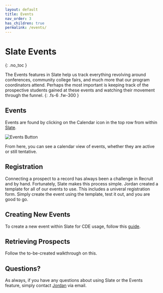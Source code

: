 ```yaml
---
layout: default
title: Events
nav_order: 3
has_children: true
permalink: /events/
---
```


# Slate Events
{: .no_toc }

The Events features in Slate help us track everything revolving around conferences, community college fairs, and much more that our program coordinators attend.  Perhaps the most important is keeping track of the prospective students gained at these events and watching their movement through the funnel. 
{: .fs-6 .fw-300 }

## Events
Events are found by clicking on the Calendar icon in the top row from within [Slate](https://goto.msstate.edu/manage).

![Events Button]({{site.url}}{{site.baseurl}}/assets/images/events/events_nav.png)

From here, you can see a calendar view of events, whether they are active or still tentative.

## Registration
Connecting a prospect to a record has always been a challenge in Recruit and by hand.  Fortunately, Slate makes this process simple. Jordan created a template for all of our events to use. This includes a univeral registration form.  Simply create the event using the template, test it out, and you are good to go.

## Creating New Events
To create a new event within Slate for CDE usage, follow this [guide](/docs/events/new-event).

## Retrieving Prospects
Follow the to-be-created walkthrough on this.

## Questions?
As always, if you have any questions about using Slate or the Events feature, simply contact [Jordan](mailto:jordan.scruggs@msstate.edu) via email.
